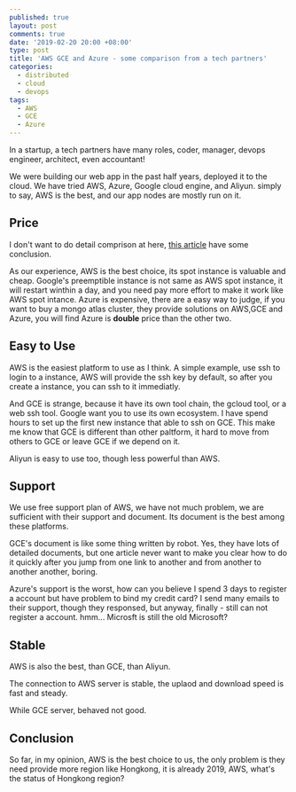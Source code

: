 ```yaml
---
published: true
layout: post
comments: true
date: '2019-02-20 20:00 +08:00'
type: post
title: 'AWS GCE and Azure - some comparison from a tech partners'
categories:
  - distributed
  - cloud
  - devops
tags:
  - AWS
  - GCE
  - Azure
---
```


In a startup, a tech partners have many roles, coder, manager, devops engineer, architect, even accountant!

We were building our web app in the past half years, deployed it to the cloud. We have tried AWS, Azure, Google cloud engine, and Aliyun. simply to say, AWS is the best, and our app nodes are mostly run on it.

## Price

I don't want to do detail comprison at here, [this article](https://www.rightscale.com/blog/cloud-cost-analysis/comparing-cloud-instance-pricing-aws-vs-azure-vs-google-vs-ibm) have some conclusion.

As our experience, AWS is the best choice, its spot instance is valuable and cheap. Google's preemptible instance is not same as AWS spot instance, it will restart winthin a day, and you need pay more effort to make it work like AWS spot intance. Azure is expensive, there are a easy way to judge, if you want to buy a mongo atlas cluster, they provide solutions on AWS,GCE and Azure, you will find Azure is **double** price than the other two.

## Easy to Use

AWS is the easiest platform to use as I think. A simple example, use ssh to login to a instance, AWS will provide the ssh key by default, so after you create a instance, you can ssh to it immediatly.

And GCE is strange, because it have its own tool chain, the gcloud tool, or a web ssh tool. Google want you to use its own ecosystem. I have spend hours to set up the first new instance that able to ssh on GCE. This make me know that GCE is different than other paltform, it hard to move from others to GCE or leave GCE if we depend on it.

Aliyun is easy to use too, though less powerful than AWS.

## Support

We use free support plan of AWS, we have not much problem, we are sufficient with their support and document. Its document is the best among these platforms.

GCE's document is like some thing written by robot. Yes, they have lots of detailed documents, but one article never want to make you clear how to do it quickly after you jump from one link to another and from another to another another, boring.

Azure's support is the worst, how can you believe I spend 3 days to register a account but have problem to bind my credit card? I send many emails to their support, though they responsed, but anyway, finally - still can not register a account. hmm... Microsft is still the old Microsoft?

## Stable

AWS is also the best, than GCE, than Aliyun.

The connection to AWS server is stable, the uplaod and download speed is fast and steady.

While GCE server, behaved not good.

## Conclusion

So far, in my opinion, AWS is the best choice to us, the only problem is they need provide more region like Hongkong, it is already 2019, AWS, what's the status of Hongkong region?

